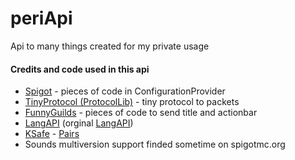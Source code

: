 # periApi
Api to many things created for my private usage

#### Credits and code used in this api
  * [Spigot](https://www.spigotmc.org/) - pieces of code in ConfigurationProvider
  * [TinyProtocol (ProtocolLib)](https://github.com/aadnk/ProtocolLib/tree/master/modules/TinyProtocol/src/main/java/com/comphenix/tinyprotocol) - tiny protocol to packets
  * [FunnyGuilds](https://github.com/FunnyGuilds/FunnyGuilds) - pieces of code to send title and actionbar
  * [LangAPI](https://github.com/P3ridot/LangAPI) (orginal [LangAPI](https://github.com/VeryLongNicknameSuchWow/LangAPI))
  * [KSafe](https://github.com/Kamilkime/KSafe) - [Pairs](https://github.com/Kamilkime/KSafe/blob/master/src/main/java/kamilki/me/ksafe/util/Pair.java) 
  * Sounds multiversion support finded sometime on spigotmc.org
